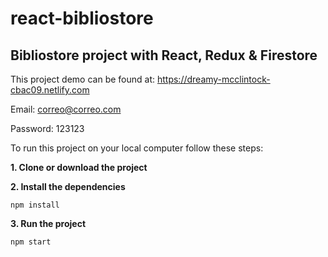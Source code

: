 # react-bibliostore
Bibliostore project with React, Redux &amp; Firestore
---

This project demo can be found at:
https://dreamy-mcclintock-cbac09.netlify.com

Email: correo@correo.com

Password: 123123

To run this project on your local computer follow these steps:

**1. Clone or download the project**

**2. Install the dependencies**
```
npm install
```

**3. Run the project**
```
npm start
```
